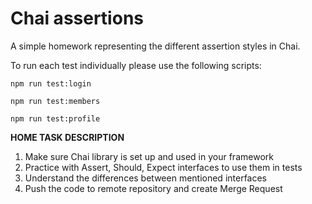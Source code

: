 # Chai assertions

A simple homework representing the different assertion styles in Chai.

To run each test individually please use the following scripts:

`npm run test:login`

`npm run test:members`

`npm run test:profile`

**HOME TASK DESCRIPTION**

1. Make sure Chai library is set up and used in your framework
2. Practice with Assert, Should, Expect interfaces to use them in tests
3. Understand the differences between mentioned interfaces
4. Push the code to remote repository and create Merge Request
